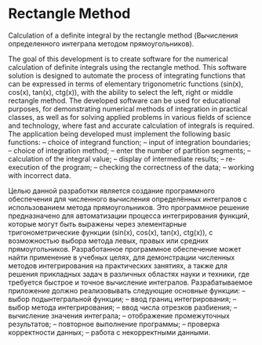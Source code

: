 # Rectangle Method
Calculation of a definite integral by the rectangle method (Вычисления определенного интеграла методом прямоугольников).

  The goal of this development is to create software for the numerical calculation of definite integrals using the rectangle method. This software solution is designed to automate the process of integrating functions that can be expressed in terms of elementary trigonometric functions (sin(x), cos(x), tan(x), ctg(x)), with the ability to select the left, right or middle rectangle method.
  The developed software can be used for educational purposes, for demonstrating numerical methods of integration in practical classes, as well as for solving applied problems in various fields of science and technology, where fast and accurate calculation of integrals is required.
  The application being developed must implement the following basic functions:
– choice of integrand function;
– input of integration boundaries;
– choice of integration method;
– enter the number of partition segments;
– calculation of the integral value;
– display of intermediate results;
– re-execution of the program;
– checking the correctness of the data;
– working with incorrect data.

  Целью данной разработки является создание программного обеспечения для численного вычисления определённых интегралов с использованием метода прямоугольников. Это программное решение предназначено для автоматизации процесса интегрирования функций, которые могут быть выражены через элементарные тригонометрические функции (sin(x), cos(x), tan(x), ctg(x)), с возможностью выбора метода левых, правых или средних прямоугольников.
  Разработанное программное обеспечение может найти применение в учебных целях, для демонстрации численных методов интегрирования на практических занятиях, а также для решения прикладных задач в различных областях науки и техники, где требуется быстрое и точное вычисление интегралов.
  Разрабатываемое приложение должно реализовывать следующие основные функции:
– выбор подынтегральной функции;
– ввод границ интегрирования;
– выбор метода интегрирования;
– ввод числа отрезков разбиения;
– вычисление значения интеграла;
– отображение промежуточных результатов;
– повторное выполнение программы;
– проверка корректности данных;
– работа с некорректными данными.

